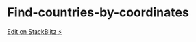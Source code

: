 # Find-countries-by-coordinates

[Edit on StackBlitz ⚡️](https://stackblitz.com/edit/web-platform-hn3ogc)